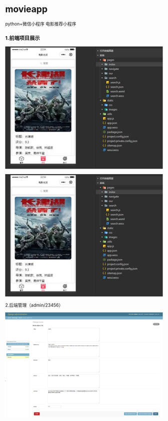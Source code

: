 # movieapp

python+微信小程序
电影推荐小程序

### 1.前端项目展示

![img](./img/1.jpg)

![img](./img/1.jpg)

2.后端管理（admin/23456）

![image-20220727230210064](.\img\image-20220727230210064.png)
